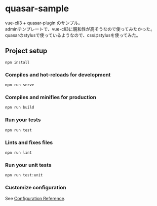 # quasar-sample

vue-cli3 + quasar-plugin のサンプル。  
adminテンプレートで、vue-cli3に親和性が高そうなので使ってみたかった。  
quasarのstylusで使っているようなので、cssはstylusを使ってみた。  

## Project setup
```
npm install
```

### Compiles and hot-reloads for development
```
npm run serve
```

### Compiles and minifies for production
```
npm run build
```

### Run your tests
```
npm run test
```

### Lints and fixes files
```
npm run lint
```

### Run your unit tests
```
npm run test:unit
```

### Customize configuration
See [Configuration Reference](https://cli.vuejs.org/config/).
